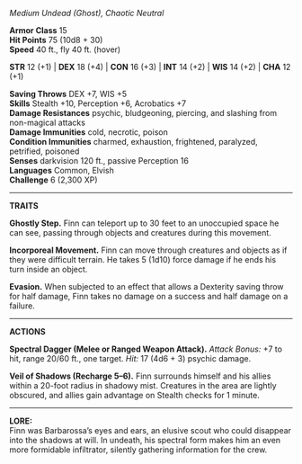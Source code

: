 _Medium Undead (Ghost), Chaotic Neutral_

**Armor Class** 15  
**Hit Points** 75 (10d8 + 30)  
**Speed** 40 ft., fly 40 ft. (hover)

**STR** 12 (+1) | **DEX** 18 (+4) | **CON** 16 (+3) | **INT** 14 (+2) | **WIS** 14 (+2) | **CHA** 12 (+1)

**Saving Throws** DEX +7, WIS +5  
**Skills** Stealth +10, Perception +6, Acrobatics +7  
**Damage Resistances** psychic, bludgeoning, piercing, and slashing from non-magical attacks  
**Damage Immunities** cold, necrotic, poison  
**Condition Immunities** charmed, exhaustion, frightened, paralyzed, petrified, poisoned  
**Senses** darkvision 120 ft., passive Perception 16  
**Languages** Common, Elvish  
**Challenge** 6 (2,300 XP)

---

**TRAITS**

**Ghostly Step.** Finn can teleport up to 30 feet to an unoccupied space he can see, passing through objects and creatures during this movement.

**Incorporeal Movement.** Finn can move through creatures and objects as if they were difficult terrain. He takes 5 (1d10) force damage if he ends his turn inside an object.

**Evasion.** When subjected to an effect that allows a Dexterity saving throw for half damage, Finn takes no damage on a success and half damage on a failure.

---

**ACTIONS**

**Spectral Dagger (Melee or Ranged Weapon Attack).** _Attack Bonus:_ +7 to hit, range 20/60 ft., one target. _Hit:_ 17 (4d6 + 3) psychic damage.

**Veil of Shadows (Recharge 5–6).** Finn surrounds himself and his allies within a 20-foot radius in shadowy mist. Creatures in the area are lightly obscured, and allies gain advantage on Stealth checks for 1 minute.

---

**LORE:**  
Finn was Barbarossa’s eyes and ears, an elusive scout who could disappear into the shadows at will. In undeath, his spectral form makes him an even more formidable infiltrator, silently gathering information for the crew.